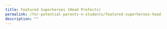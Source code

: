 ```yaml
---
title: Featured Superheroes (Head Prefects)
permalink: /for-potential-parents-n-students/featured-superheroes-head-prefects/
description: ""
---
```

